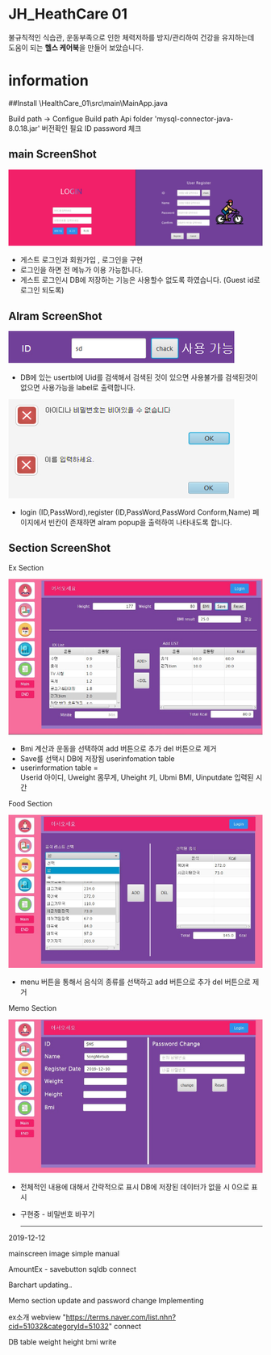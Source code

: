 # JH_HeathCare 01

불규칙적인 식습관, 운동부족으로 인한 체력저하를 방지/관리하여 건강을 유지하는데 도움이 되는 **헬스 케어북**을 만들어 보았습니다.

# information
##Install
  \HealthCare_01\src\main\MainApp.java
  
  
  Build path -> Configue Build path
  Api folder 'mysql-connector-java-8.0.18.jar' 버전확인 필요
  ID password 체크
  
  main ScreenShot
  ---------------------
  ![ex_screenshot](/ScreenShot/main.jpg)
  
  * 게스트 로그인과  회원가입 , 로그인을 구현 
  * 로그인을 하면 전 메뉴가 이용 가능합니다.
  * 게스트 로그인시 DB에 저장하는 기능은 사용할수 없도록 하였습니다. (Guest id로 로그인 되도록)
  
  Alram ScreenShot
  ---------------------
  ![ex_screenshot](/ScreenShot/IDChack.jpg)
  
  * DB에 있는 usertbl에 Uid를 검색해서 검색된 것이 있으면 사용불가를 검색된것이 없으면 사용가능을 label로 출력합니다.
  
  ![ex_screenshot](/ScreenShot/empty.jpg)
  
  * login (ID,PassWord),register (ID,PassWord,PassWord Conform,Name) 페이지에서 빈칸이 존재하면 alram popup을 출력하여 나타내도록 합니다. 
  
  Section ScreenShot
  ---------------------
  Ex Section
  
  ![ex_screenshot](/ScreenShot/excercise.jpg)
  
  * Bmi 계산과 운동을 선택하여 add 버튼으로 추가 del 버튼으로 제거 
  * Save를 선택시 DB에 저장됨 userinfomation table
  * userinformation table =  
	  Userid 아이디, 
	  Uweight 몸무게, 
	  Uheight 키, 
	  Ubmi BMI, 
	  Uinputdate 입력된 시간 
  
  Food Section
  
  ![ex_screenshot](/ScreenShot/foodsection.jpg)
  
  * menu 버튼을 통해서 음식의 종류를 선택하고 add 버튼으로 추가 del 버튼으로 제거
  
  Memo Section
  
  ![ex_screenshot](/ScreenShot/Memo.jpg)
  
  * 전체적인 내용에 대해서 간략적으로 표시 DB에 저장된 데이터가 없을 시 0으로 표시
  * 구현중 - 비밀번호 바꾸기
  
    ---------------------
  
  
  
  
2019-12-12

mainscreen image simple manual

AmountEx - savebutton sqldb connect

Barchart updating..

Memo section update and password change Implementing

ex소개 webview "https://terms.naver.com/list.nhn?cid=51032&categoryId=51032" connect

DB table weight height bmi write
  
  
  
  
